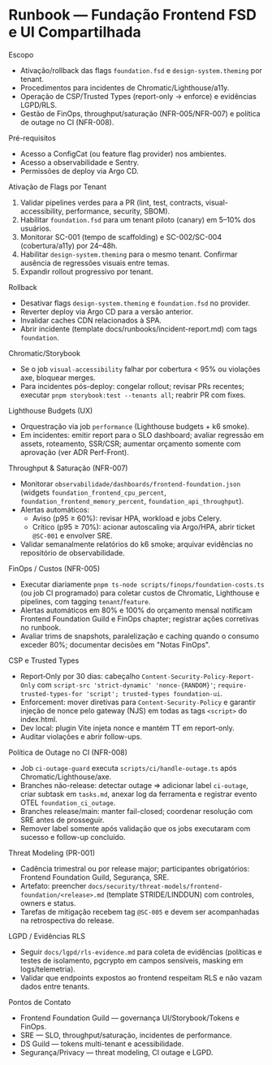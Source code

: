 # Runbook — Fundação Frontend FSD e UI Compartilhada

Escopo
- Ativação/rollback das flags `foundation.fsd` e `design-system.theming` por tenant.
- Procedimentos para incidentes de Chromatic/Lighthouse/a11y.
- Operação de CSP/Trusted Types (report-only → enforce) e evidências LGPD/RLS.
- Gestão de FinOps, throughput/saturação (NFR-005/NFR-007) e política de outage no CI (NFR-008).

Pré-requisitos
- Acesso a ConfigCat (ou feature flag provider) nos ambientes.
- Acesso a observabilidade e Sentry.
- Permissões de deploy via Argo CD.

Ativação de Flags por Tenant
1) Validar pipelines verdes para a PR (lint, test, contracts, visual-accessibility, performance, security, SBOM).
2) Habilitar `foundation.fsd` para um tenant piloto (canary) em 5–10% dos usuários.
3) Monitorar SC-001 (tempo de scaffolding) e SC-002/SC-004 (cobertura/a11y) por 24–48h.
4) Habilitar `design-system.theming` para o mesmo tenant. Confirmar ausência de regressões visuais entre temas.
5) Expandir rollout progressivo por tenant.

Rollback
- Desativar flags `design-system.theming` e `foundation.fsd` no provider.
- Reverter deploy via Argo CD para a versão anterior.
- Invalidar caches CDN relacionados à SPA.
- Abrir incidente (template docs/runbooks/incident-report.md) com tags `foundation`.

Chromatic/Storybook
- Se o job `visual-accessibility` falhar por cobertura < 95% ou violações axe, bloquear merges.
- Para incidentes pós-deploy: congelar rollout; revisar PRs recentes; executar `pnpm storybook:test --tenants all`; reabrir PR com fixes.

Lighthouse Budgets (UX)
- Orquestração via job `performance` (Lighthouse budgets + k6 smoke).
- Em incidentes: emitir report para o SLO dashboard; avaliar regressão em assets, roteamento, SSR/CSR; aumentar orçamento somente com aprovação (ver ADR Perf-Front).

Throughput & Saturação (NFR-007)
- Monitorar `observabilidade/dashboards/frontend-foundation.json` (widgets `foundation_frontend_cpu_percent`, `foundation_frontend_memory_percent`, `foundation_api_throughput`).
- Alertas automáticos:
  - Aviso (p95 ≥ 60%): revisar HPA, workload e jobs Celery.
  - Crítico (p95 ≥ 70%): acionar autoscaling via Argo/HPA, abrir ticket `@SC-001` e envolver SRE.
- Validar semanalmente relatórios do k6 smoke; arquivar evidências no repositório de observabilidade.

FinOps / Custos (NFR-005)
- Executar diariamente `pnpm ts-node scripts/finops/foundation-costs.ts` (ou job CI programado) para coletar custos de Chromatic, Lighthouse e pipelines, com tagging `tenant`/`feature`.
- Alertas automáticos em 80% e 100% do orçamento mensal notificam Frontend Foundation Guild e FinOps chapter; registrar ações corretivas no runbook.
- Avaliar trims de snapshots, paralelização e caching quando o consumo exceder 80%; documentar decisões em "Notas FinOps".

CSP e Trusted Types
- Report‑Only por 30 dias: cabeçalho `Content-Security-Policy-Report-Only` com `script-src 'strict-dynamic' 'nonce-{RANDOM}'`; `require-trusted-types-for 'script'; trusted-types foundation-ui`.
- Enforcement: mover diretivas para `Content-Security-Policy` e garantir injeção de nonce pelo gateway (NJS) em todas as tags `<script>` do index.html.
- Dev local: plugin Vite injeta nonce e mantém TT em report-only.
- Auditar violações e abrir follow-ups.

Política de Outage no CI (NFR-008)
- Job `ci-outage-guard` executa `scripts/ci/handle-outage.ts` após Chromatic/Lighthouse/axe.
- Branches não-release: detectar outage ⇒ adicionar label `ci-outage`, criar subtask em `tasks.md`, anexar log da ferramenta e registrar evento OTEL `foundation_ci_outage`.
- Branches release/main: manter fail-closed; coordenar resolução com SRE antes de prosseguir.
- Remover label somente após validação que os jobs executaram com sucesso e follow-up concluído.

Threat Modeling (PR-001)
- Cadência trimestral ou por release major; participantes obrigatórios: Frontend Foundation Guild, Segurança, SRE.
- Artefato: preencher `docs/security/threat-models/frontend-foundation/<release>.md` (template STRIDE/LINDDUN) com controles, owners e status.
- Tarefas de mitigação recebem tag `@SC-005` e devem ser acompanhadas na retrospectiva do release.

LGPD / Evidências RLS
- Seguir `docs/lgpd/rls-evidence.md` para coleta de evidências (políticas e testes de isolamento, pgcrypto em campos sensíveis, masking em logs/telemetria).
- Validar que endpoints expostos ao frontend respeitam RLS e não vazam dados entre tenants.

Pontos de Contato
- Frontend Foundation Guild — governança UI/Storybook/Tokens e FinOps.
- SRE — SLO, throughput/saturação, incidentes de performance.
- DS Guild — tokens multi-tenant e acessibilidade.
- Segurança/Privacy — threat modeling, CI outage e LGPD.
